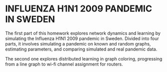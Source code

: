 # INFLUENZA H1N1 2009 PANDEMIC IN SWEDEN

The first part of this homework explores network dynamics and learning by simulating the Influenza H1N1 2009 pandemic in Sweden. Divided into four parts, it involves simulating a pandemic on known and random graphs, estimating parameters, and comparing simulated and real pandemic data.

The second one explores distributed learning in graph coloring, progressing from a line graph to wi-fi channel assignment for routers.
